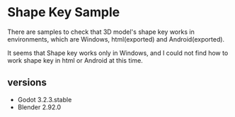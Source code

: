# Shape Key Sample

There are samples to check that 3D model's shape key works in environments, which are Windows, html(exported) and Android(exported).

It seems that Shape key works only in Windows,
and I could not find how to work shape key in html or Android at this time.

## versions

- Godot 3.2.3.stable
- Blender 2.92.0
